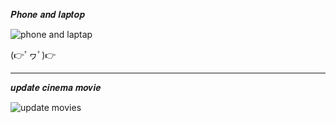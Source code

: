 𝑷𝒉𝒐𝒏𝒆 𝒂𝒏𝒅 𝒍𝒂𝒑𝒕𝒐𝒑

![phone and laptap](https://github.com/noriakeivanfard/pythonClass/assets/137643989/632533ee-b4e9-426d-be5d-aa5182bfbd70)

(👉ﾟヮﾟ)👉
_____________________________________________________________________________________________________________

𝒖𝒑𝒅𝒂𝒕𝒆 𝒄𝒊𝒏𝒆𝒎𝒂 𝒎𝒐𝒗𝒊𝒆

![update movies](https://github.com/noriakeivanfard/pythonClass/assets/137643989/4359377d-9a6b-475c-b0e3-120154452c1b)
